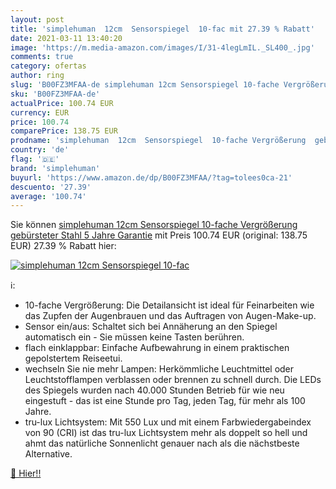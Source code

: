 ```yaml
---
layout: post
title: 'simplehuman  12cm  Sensorspiegel  10-fac mit 27.39 % Rabatt'
date: 2021-03-11 13:40:20
image: 'https://m.media-amazon.com/images/I/31-4legLmIL._SL400_.jpg'
comments: true
category: ofertas
author: ring
slug: 'B00FZ3MFAA-de simplehuman 12cm Sensorspiegel 10-fache Vergrößerung...'
sku: 'B00FZ3MFAA-de'
actualPrice: 100.74 EUR
currency: EUR
price: 100.74
comparePrice: 138.75 EUR
prodname: 'simplehuman  12cm  Sensorspiegel  10-fache Vergrößerung  gebürsteter Stahl  5 Jahre Garantie'
country: 'de'
flag: '🇩🇪'
brand: 'simplehuman'
buyurl: 'https://www.amazon.de/dp/B00FZ3MFAA/?tag=tolees0ca-21'
descuento: '27.39'
average: '100.74'
---
```


Sie können [simplehuman  12cm  Sensorspiegel  10-fache Vergrößerung  gebürsteter Stahl  5 Jahre Garantie](https://www.amazon.de/dp/B00FZ3MFAA/?tag=tolees0ca-21) mit Preis 100.74 EUR (original: 138.75 EUR) 27.39 % Rabatt hier:

[![simplehuman  12cm  Sensorspiegel  10-fac](https://m.media-amazon.com/images/I/31-4legLmIL._SL400_.jpg)](https://www.amazon.de/dp/B00FZ3MFAA/?tag=tolees0ca-21)

ℹ️:

- 10-fache Vergrößerung: Die Detailansicht ist ideal für Feinarbeiten wie das Zupfen der Augenbrauen und das Auftragen von Augen-Make-up.
- Sensor ein/aus: Schaltet sich bei Annäherung an den Spiegel automatisch ein - Sie müssen keine Tasten berühren.
- flach einklappbar: Einfache Aufbewahrung in einem praktischen gepolstertem Reiseetui.
- wechseln Sie nie mehr Lampen: Herkömmliche Leuchtmittel oder Leuchtstofflampen verblassen oder brennen zu schnell durch. Die LEDs des Spiegels wurden nach 40.000 Stunden Betrieb für wie neu eingestuft - das ist eine Stunde pro Tag, jeden Tag, für mehr als 100 Jahre.
- tru-lux Lichtsystem: Mit 550 Lux und mit einem Farbwiedergabeindex von 90 (CRI) ist das tru-lux Lichtsystem mehr als doppelt so hell und ahmt das natürliche Sonnenlicht genauer nach als die nächstbeste Alternative.

[🛒 Hier!!](https://www.amazon.de/dp/B00FZ3MFAA/?tag=tolees0ca-21)
